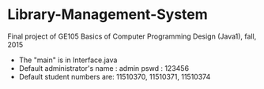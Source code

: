# Library-Management-System
Final project of GE105 Basics of Computer Programming Design (Java1), fall, 2015

* The "main" is in Interface.java
* Default administrator's name : admin
                          pswd : 123456
* Default student numbers are: 11510370, 11510371, 11510374
